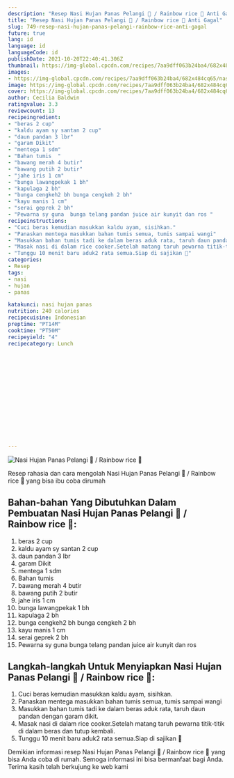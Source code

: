 ```yaml
---
description: "Resep Nasi Hujan Panas Pelangi 🌈 / Rainbow rice 🌾 Anti Gagal"
title: "Resep Nasi Hujan Panas Pelangi 🌈 / Rainbow rice 🌾 Anti Gagal"
slug: 749-resep-nasi-hujan-panas-pelangi-rainbow-rice-anti-gagal
future: true
lang: id
language: id
languageCode: id
publishDate: 2021-10-20T22:40:41.306Z 
thumbnail: https://img-global.cpcdn.com/recipes/7aa9dff063b24ba4/682x484cq65/nasi-hujan-panas-pelangi-rainbow-rice-foto-resep-utama.png
images:
- https://img-global.cpcdn.com/recipes/7aa9dff063b24ba4/682x484cq65/nasi-hujan-panas-pelangi-rainbow-rice-foto-resep-utama.png
image: https://img-global.cpcdn.com/recipes/7aa9dff063b24ba4/682x484cq65/nasi-hujan-panas-pelangi-rainbow-rice-foto-resep-utama.png
cover: https://img-global.cpcdn.com/recipes/7aa9dff063b24ba4/682x484cq65/nasi-hujan-panas-pelangi-rainbow-rice-foto-resep-utama.png
author: Cecilia Baldwin
ratingvalue: 3.3
reviewcount: 13
recipeingredient:
- "beras 2 cup"
- "kaldu ayam sy santan 2 cup"
- "daun pandan 3 lbr"
- "garam Dikit"
- "mentega 1 sdm"
- "Bahan tumis  "
- "bawang merah 4 butir"
- "bawang putih 2 butir"
- "jahe iris 1 cm"
- "bunga lawangpekak 1 bh"
- "kapulaga 2 bh"
- "bunga cengkeh2 bh bunga cengkeh 2 bh"
- "kayu manis 1 cm"
- "serai geprek 2 bh"
- "Pewarna sy guna  bunga telang pandan juice air kunyit dan ros "
recipeinstructions:
- "Cuci beras kemudian masukkan kaldu ayam, sisihkan."
- "Panaskan mentega masukkan bahan tumis semua, tumis sampai wangi"
- "Masukkan bahan tumis tadi ke dalam beras aduk rata, taruh daun pandan dengan garam dikit."
- "Masak nasi di dalam rice cooker.Setelah matang taruh pewarna titik-titik di dalam beras dan tutup kembali."
- "Tunggu 10 menit baru aduk2 rata semua.Siap di sajikan 🌈"
categories:
- Resep
tags:
- nasi
- hujan
- panas

katakunci: nasi hujan panas 
nutrition: 240 calories
recipecuisine: Indonesian
preptime: "PT14M"
cooktime: "PT50M"
recipeyield: "4"
recipecategory: Lunch


     
    
    
    
    
    
    
    
    
    
    
      
    
---
```



![Nasi Hujan Panas Pelangi 🌈 / Rainbow rice 🌾](https://img-global.cpcdn.com/recipes/7aa9dff063b24ba4/682x484cq65/nasi-hujan-panas-pelangi-rainbow-rice-foto-resep-utama.png)

Resep rahasia dan cara mengolah  Nasi Hujan Panas Pelangi 🌈 / Rainbow rice 🌾 yang bisa ibu coba dirumah

<!--inarticleads1-->

## Bahan-bahan Yang Dibutuhkan Dalam Pembuatan Nasi Hujan Panas Pelangi 🌈 / Rainbow rice 🌾:

1. beras 2 cup
1. kaldu ayam sy santan 2 cup
1. daun pandan 3 lbr
1. garam Dikit
1. mentega 1 sdm
1. Bahan tumis  
1. bawang merah 4 butir
1. bawang putih 2 butir
1. jahe iris 1 cm
1. bunga lawangpekak 1 bh
1. kapulaga 2 bh
1. bunga cengkeh2 bh bunga cengkeh 2 bh
1. kayu manis 1 cm
1. serai geprek 2 bh
1. Pewarna sy guna  bunga telang pandan juice air kunyit dan ros 



<!--inarticleads2-->

## Langkah-langkah Untuk Menyiapkan Nasi Hujan Panas Pelangi 🌈 / Rainbow rice 🌾:

1. Cuci beras kemudian masukkan kaldu ayam, sisihkan.
1. Panaskan mentega masukkan bahan tumis semua, tumis sampai wangi
1. Masukkan bahan tumis tadi ke dalam beras aduk rata, taruh daun pandan dengan garam dikit.
1. Masak nasi di dalam rice cooker.Setelah matang taruh pewarna titik-titik di dalam beras dan tutup kembali.
1. Tunggu 10 menit baru aduk2 rata semua.Siap di sajikan 🌈




Demikian informasi  resep Nasi Hujan Panas Pelangi 🌈 / Rainbow rice 🌾   yang bisa Anda coba di rumah. Semoga informasi ini bisa bermanfaat bagi Anda. Terima kasih telah berkujung ke web kami
